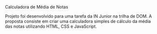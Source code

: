 Calculadora de Média de Notas

Projeto foi desenvolvido para uma tarefa da IN Junior na trilha de DOM. 
A proposta consiste em criar uma calculadora simples de cálculo da média das notas utilizando HTML, CSS e JavaScript.
